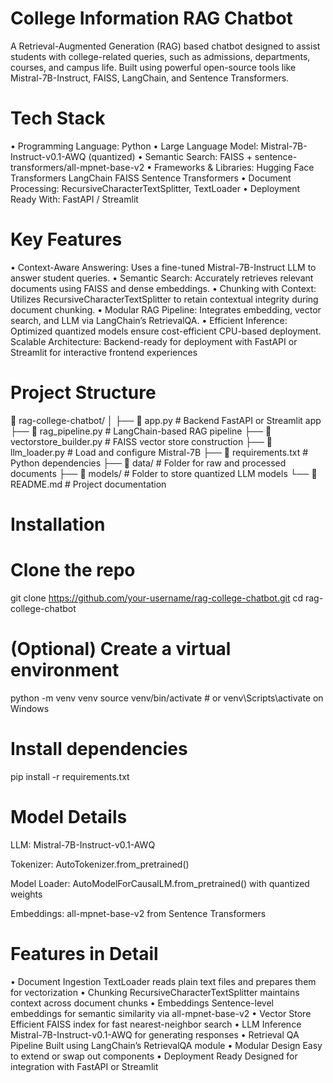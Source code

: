 # College Information RAG Chatbot

A Retrieval-Augmented Generation (RAG) based chatbot designed to assist students with college-related queries, such as admissions, departments, courses, and campus life. Built using powerful open-source tools like Mistral-7B-Instruct, FAISS, LangChain, and Sentence Transformers.

# Tech Stack

•	Programming Language: Python
•	Large Language Model: Mistral-7B-Instruct-v0.1-AWQ (quantized)
•	Semantic Search: FAISS + sentence-transformers/all-mpnet-base-v2
•	Frameworks & Libraries:
      Hugging Face Transformers
      LangChain
      FAISS
      Sentence Transformers
•	Document Processing: RecursiveCharacterTextSplitter, TextLoader
•	Deployment Ready With: FastAPI / Streamlit

# Key Features

•	Context-Aware Answering: Uses a fine-tuned Mistral-7B-Instruct LLM to answer student queries.
•	Semantic Search: Accurately retrieves relevant documents using FAISS and dense embeddings.
•	Chunking with Context: Utilizes RecursiveCharacterTextSplitter to retain contextual integrity during document chunking.
•	Modular RAG Pipeline: Integrates embedding, vector search, and LLM via LangChain’s RetrievalQA.
•	Efficient Inference: Optimized quantized models ensure cost-efficient CPU-based deployment.
  Scalable Architecture: Backend-ready for deployment with FastAPI or Streamlit for interactive frontend experiences

# Project Structure

📁 rag-college-chatbot/
      │
      ├── 📄 app.py                  # Backend FastAPI or Streamlit app
      ├── 📄 rag_pipeline.py         # LangChain-based RAG pipeline
      ├── 📄 vectorstore_builder.py  # FAISS vector store construction
      ├── 📄 llm_loader.py           # Load and configure Mistral-7B
      ├── 📄 requirements.txt        # Python dependencies
      ├── 📁 data/                   # Folder for raw and processed documents
      ├── 📁 models/                 # Folder to store quantized LLM models
      └── 📄 README.md               # Project documentation

# Installation

# Clone the repo
git clone https://github.com/your-username/rag-college-chatbot.git
cd rag-college-chatbot

# (Optional) Create a virtual environment
python -m venv venv
source venv/bin/activate  # or venv\Scripts\activate on Windows

# Install dependencies
pip install -r requirements.txt

# Model Details

LLM: Mistral-7B-Instruct-v0.1-AWQ

Tokenizer: AutoTokenizer.from_pretrained()

Model Loader: AutoModelForCausalLM.from_pretrained() with quantized weights

Embeddings: all-mpnet-base-v2 from Sentence Transformers

# Features in Detail

•	Document Ingestion	TextLoader reads plain text files and prepares them for vectorization
•	Chunking	RecursiveCharacterTextSplitter maintains context across document chunks
•	Embeddings	Sentence-level embeddings for semantic similarity via all-mpnet-base-v2
•	Vector Store	Efficient FAISS index for fast nearest-neighbor search
•	LLM Inference	Mistral-7B-Instruct-v0.1-AWQ for generating responses
•	Retrieval QA Pipeline	Built using LangChain’s RetrievalQA module
•	Modular Design	Easy to extend or swap out components
•	Deployment Ready	Designed for integration with FastAPI or Streamlit
